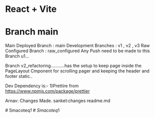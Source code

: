 # React + Vite
<h1>Branch main</h1>

Main Deployed Branch : main
Development Branches : v1 , v2 , v3
Raw Configured Branch : raw_configured
Any Push need to be made to this Branch u1...

Branch v2_refactoring...........has the setup to keep page inside the PageLayout Cmponent for scrolling pager and keeping the header and footer static..

Dev Dependency is:-
1)Prettire from https://www.npmjs.com/package/prettier

Arnav: Changes Made.
sanket:changes readme.md

#   S m a c o t e q _ 1  
 #   S m a c o t e q _ 1  
 
